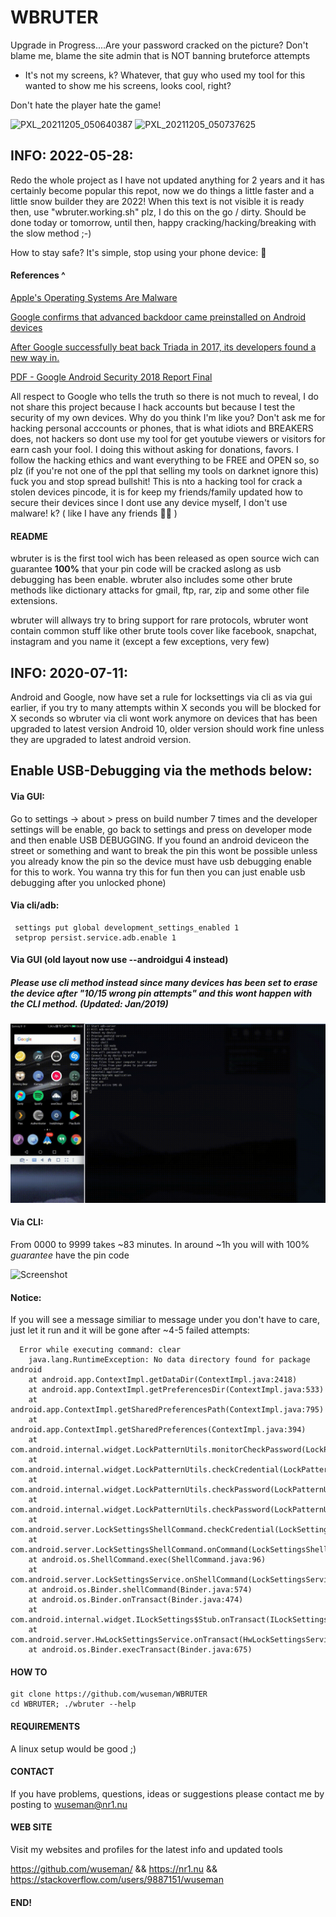 # WBRUTER

Upgrade in Progress....Are your password cracked on the picture? Don't blame me, blame the site admin that is NOT banning bruteforce attempts
 + It's not my screens, k? Whatever, that guy who used my tool for this wanted to show me his screens, looks cool, right? 
 
Don't hate the player hate the game!

![PXL_20211205_050640387](https://user-images.githubusercontent.com/26827453/170805172-18164670-ddc6-4037-849a-0c43ccec9651.jpg)
![PXL_20211205_050737625](https://user-images.githubusercontent.com/26827453/170805173-a0ebf440-c01e-4d2e-b3dd-bd293db2bb49.jpg)

## INFO: 2022-05-28: 

Redo the whole project as I have not updated anything for 2 years and it has certainly become popular this repot, now we do things a little faster and a little snow builder they are 2022!  When this text is not visible it is ready then, use "wbruter.working.sh" plz, I do this on the go / dirty. Should be done today or tomorrow, until then, happy cracking/hacking/breaking with the slow method ;-)

How to stay safe? It's simple, stop using your phone device: 📵

#### References ^

[Apple's Operating Systems Are Malware](https://www.gnu.org/proprietary/malware-apple.html)

[Google confirms that advanced backdoor came preinstalled on Android devices](https://www.reddit.com/r/linux/comments/bxp25x/google_confirms_that_advanced_backdoor_came/)

[After Google successfully beat back Triada in 2017, its developers found a new way in.](https://arstechnica.com/information-technology/2019/06/google-confirms-2017-supply-chain-attack-that-sneaked-backdoor-on-android-devices/)

[PDF - Google Android Security 2018 Report Final](https://source.android.com/security/reports/Google_Android_Security_2018_Report_Final.pdf)

All respect to Google who tells the truth so there is not much to reveal, I do not share this project because I hack accounts but because I test the security of my own devices. Why do you think I'm like you? Don't ask me for hacking personal acccounts or phones, that is what idiots and BREAKERS does, not hackers so dont use my tool for get youtube viewers or visitors for earn cash your fool. I doing this without asking for donations, favors. I follow the hacking ethics and want everything to be FREE and OPEN so, so plz (if you're not one of the ppl that selling my tools on darknet ignore this) 
 fuck you and stop spread bullshit! This is nto a hacking tool for crack a stolen devices pincode, it is for keep my friends/family updated how to secure their devices since I dont use any device myself, I don't use malware! k? ( like I have any friends 🏴‍☠️ )
 
 
 
#### README


wbruter is is the first tool wich has been released as open source wich can guarantee **100%** that your pin code will be cracked aslong as usb debugging has been enable. wbruter also includes some other brute methods like dictionary attacks for gmail, ftp, rar, zip and some other file extensions. 

wbruter will allways try to bring support for rare protocols, wbruter wont contain common stuff like other brute tools cover like facebook, snapchat, instagram and you name it (except a few exceptions, very few)

## INFO: 2020-07-11:

Android and Google, now have set a rule for locksettings via cli as via gui earlier, if you try to many attempts within X seconds you will be blocked for X seconds so wbruter via cli wont work anymore on devices that has been upgraded to latest version Android 10, older version should work fine unless they are upgraded to latest android version. 

## Enable USB-Debugging via the methods below:

#### Via GUI: 

Go to settings -> about > press on build number 7 times and the developer settings will be enable, go back to settings and press on developer mode and then enable USB DEBUGGING. If you found an android deviceon the street or something and want to break the pin this wont be possible unless you already know the pin so the device must have usb debugging enable for this to work. You wanna try this for fun then you can just enable usb debugging after you unlocked phone)

#### Via cli/adb: 

     settings put global development_settings_enabled 1
     setprop persist.service.adb.enable 1

#### Via GUI (old layout now use --androidgui 4 instead)
##### Please use cli method instead since many devices has been set to erase the device after "10/15 wrong pin attempts" and this wont happen with the CLI method. (Updated: Jan/2019)

![Screenshot](https://raw.githubusercontent.com/1939149/wbruter/master/files/wbruter.gif)

#### Via CLI:

From 0000 to 9999 takes ~83 minutes. In around ~1h you will with 100% _guarantee_ have the pin code

![Screenshot](https://nr1.nu/archive/wbruter/previews/wbruter-cli.gif)

#### Notice:

If you will see a message similiar to message under you don't have to care, just let it run and it will be gone after ~4-5 failed attempts: 

      Error while executing command: clear
        java.lang.RuntimeException: No data directory found for package android
        at android.app.ContextImpl.getDataDir(ContextImpl.java:2418)
        at android.app.ContextImpl.getPreferencesDir(ContextImpl.java:533)
        at android.app.ContextImpl.getSharedPreferencesPath(ContextImpl.java:795)
        at android.app.ContextImpl.getSharedPreferences(ContextImpl.java:394)
        at com.android.internal.widget.LockPatternUtils.monitorCheckPassword(LockPatternUtils.java:1814)
        at com.android.internal.widget.LockPatternUtils.checkCredential(LockPatternUtils.java:398)
        at com.android.internal.widget.LockPatternUtils.checkPassword(LockPatternUtils.java:548)
        at com.android.internal.widget.LockPatternUtils.checkPassword(LockPatternUtils.java:509)
        at com.android.server.LockSettingsShellCommand.checkCredential(LockSettingsShellCommand.java:151)
        at com.android.server.LockSettingsShellCommand.onCommand(LockSettingsShellCommand.java:57)
        at android.os.ShellCommand.exec(ShellCommand.java:96)
        at com.android.server.LockSettingsService.onShellCommand(LockSettingsService.java:1945)
        at android.os.Binder.shellCommand(Binder.java:574)
        at android.os.Binder.onTransact(Binder.java:474)
        at com.android.internal.widget.ILockSettings$Stub.onTransact(ILockSettings.java:419)
        at com.android.server.HwLockSettingsService.onTransact(HwLockSettingsService.java:179)
        at android.os.Binder.execTransact(Binder.java:675)


#### HOW TO

    git clone https://github.com/wuseman/WBRUTER
    cd WBRUTER; ./wbruter --help

#### REQUIREMENTS

A linux setup would be good ;)

#### CONTACT 

If you have problems, questions, ideas or suggestions please contact me by posting to wuseman@nr1.nu

#### WEB SITE

Visit my websites and profiles for the latest info and updated tools

https://github.com/wuseman/ && https://nr1.nu && https://stackoverflow.com/users/9887151/wuseman

#### END!
